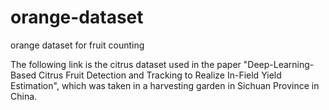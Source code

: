 # orange-dataset
orange dataset for fruit counting

The following link is the citrus dataset used in the paper "Deep-Learning-Based Citrus Fruit Detection and Tracking to Realize In-Field Yield Estimation", which was taken in a harvesting garden in Sichuan Province in China.
